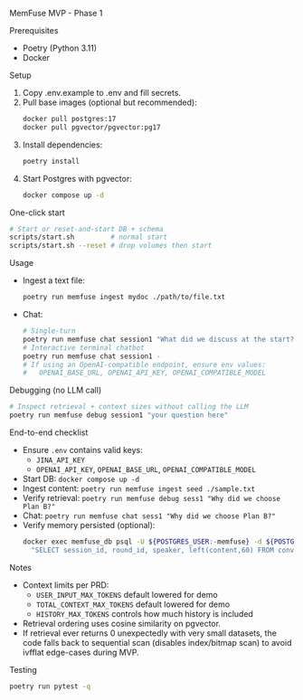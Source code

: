 MemFuse MVP - Phase 1

Prerequisites
- Poetry (Python 3.11)
- Docker

Setup
1. Copy .env.example to .env and fill secrets.
2. Pull base images (optional but recommended):
   ```bash
   docker pull postgres:17
   docker pull pgvector/pgvector:pg17
   ```
3. Install dependencies:
   ```bash
   poetry install
   ```
4. Start Postgres with pgvector:
   ```bash
   docker compose up -d
   ```

One-click start
```bash
# Start or reset-and-start DB + schema
scripts/start.sh         # normal start
scripts/start.sh --reset # drop volumes then start
```

Usage
- Ingest a text file:
  ```bash
  poetry run memfuse ingest mydoc ./path/to/file.txt
  ```
- Chat:
  ```bash
  # Single-turn
  poetry run memfuse chat session1 "What did we discuss at the start?"
  # Interactive terminal chatbot
  poetry run memfuse chat session1 -
  # If using an OpenAI-compatible endpoint, ensure env values:
  #   OPENAI_BASE_URL, OPENAI_API_KEY, OPENAI_COMPATIBLE_MODEL
  ```

Debugging (no LLM call)
```bash
# Inspect retrieval + context sizes without calling the LLM
poetry run memfuse debug session1 "your question here"
```

End-to-end checklist
- Ensure `.env` contains valid keys:
  - `JINA_API_KEY`
  - `OPENAI_API_KEY`, `OPENAI_BASE_URL`, `OPENAI_COMPATIBLE_MODEL`
- Start DB: `docker compose up -d`
- Ingest content: `poetry run memfuse ingest seed ./sample.txt`
- Verify retrieval: `poetry run memfuse debug sess1 "Why did we choose Plan B?"`
- Chat: `poetry run memfuse chat sess1 "Why did we choose Plan B?"`
- Verify memory persisted (optional):
  ```bash
  docker exec memfuse_db psql -U ${POSTGRES_USER:-memfuse} -d ${POSTGRES_DB:-memfuse} -c \
    "SELECT session_id, round_id, speaker, left(content,60) FROM conversations ORDER BY timestamp DESC LIMIT 10;"
  ```

Notes
- Context limits per PRD:
  - `USER_INPUT_MAX_TOKENS` default lowered for demo
  - `TOTAL_CONTEXT_MAX_TOKENS` default lowered for demo
  - `HISTORY_MAX_TOKENS` controls how much history is included
- Retrieval ordering uses cosine similarity on pgvector.
- If retrieval ever returns 0 unexpectedly with very small datasets, the code falls back to sequential scan (disables index/bitmap scan) to avoid ivfflat edge-cases during MVP.

Testing
```bash
poetry run pytest -q
```
